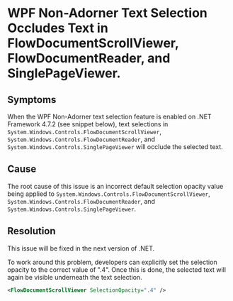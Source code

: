 # WPF Non-Adorner Text Selection Occludes Text in FlowDocumentScrollViewer, FlowDocumentReader, and SinglePageViewer.

## Symptoms
When the WPF Non-Adorner text selection feature is enabled on .NET Framework 4.7.2 (see snippet below), text selections in `System.Windows.Controls.FlowDocumentScrollViewer`, `System.Windows.Controls.FlowDocumentReader`,
and `System.Windows.Controls.SinglePageViewer` will occlude the selected text.

## Cause
The root cause of this issue is an incorrect default selection opacity value being applied to `System.Windows.Controls.FlowDocumentScrollViewer`, `System.Windows.Controls.FlowDocumentReader`,
and `System.Windows.Controls.SinglePageViewer`.

## Resolution
This issue will be fixed in the next version of .NET.

To work around this problem, developers can explicitly set the selection opacity to the correct value of ".4".  Once this is done, the selected text will again be visible underneath the text selection.

```xml 
<FlowDocumentScrollViewer SelectionOpacity=".4" />
```